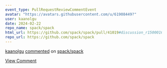 ```yaml
---
event_type: PullRequestReviewCommentEvent
avatar: "https://avatars.githubusercontent.com/u/61908449?"
user: kaanolgu
date: 2024-02-22
repo_name: spack/spack
html_url: https://github.com/spack/spack/pull/41019#discussion_r1500016177
repo_url: https://github.com/spack/spack
---
```


<a href='https://github.com/kaanolgu' target='_blank'>kaanolgu</a> <a href='https://github.com/spack/spack/pull/41019#discussion_r1500016177' target='_blank'>commented</a> on <a href='https://github.com/spack/spack' target='_blank'>spack/spack</a>

<a href='https://github.com/spack/spack/pull/41019#discussion_r1500016177' target='_blank'>View Comment</a>